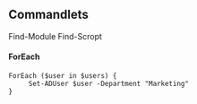 ## Commandlets

Find-Module
Find-Scropt


#### ForEach 
```
ForEach ($user in $users) {
     Set-ADUser $user -Department "Marketing"
}
```
